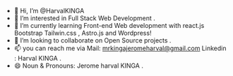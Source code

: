 - 👋 Hi, I’m @HarvalKINGA
- 👀 I’m interested in Full Stack Web Development .
- 🌱 I’m currently learning Front-end Web development with react.js Bootstrap Tailwin.css , Astro.js and Wordpress!
- 💞️ I’m looking to collaborate on Open Source projects .
- 📫 you can reach me via  Mail: mrkingajeromeharval@gmail.com   Linkedin : Harval KINGA  .
- 😄 Noun & Pronouns: Jerome harval KINGA .


<!---
HarvalKINGA/HarvalKINGA is a ✨ special ✨ repository because its `README.md` (this file) appears on your GitHub profile.
You can click the Preview link to take a look at your changes.
--->
